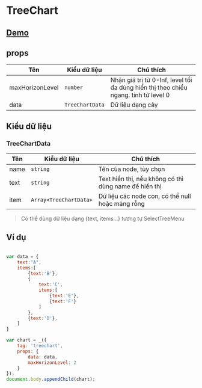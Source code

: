 # TreeChart

## [<span class="mdi mdi-link-variant"></span>Demo](https://absol.cf/libs/absol-acomp/demo/treechart.html)

## props 

| Tên             | Kiểu dữ liệu | Chú thích                                                                           |
|-----------------|--------|-------------------------------------------------------------------------------------|
| maxHorizonLevel | `number` | Nhận giá trị từ 0-Inf, level tối đa dùng hiển thị theo chiều ngang. tính từ level 0 |
| data            |     `TreeChartData` | Dữ liệu dạng cây                                                                    |                                                                   |  


## Kiểu dữ liệu

### TreeChartData 

| Tên  | Kiểu dữ liệu | Chú thích                                             |
|------|--------------|-------------------------------------------------------|
| name | `string`       | Tên của node, tùy chọn                                |
| text | `string`       | Text hiển thị, nếu không có thì dùng name để hiển thị |
| item | `Array<TreeChartData>`  | Dữ liệu các node con, có thể null hoặc mảng rỗng      |

> Có thể dùng dữ liệu dạng {text, items...} tương tự SelectTreeMenu 

## Ví dụ

```js

var data = {
    text:"A",
    items:[
        {text:'B'},
        {
            text:'C',
            items:[
                {text:'E'},
                {text:'F'}
            ]
        },
        {text:'D'},
    ]
}

var chart = _({
    tag: 'treechart',
    props: {
        data: data,
        maxHorizonLevel: 2
    }
});
document.body.appendChild(chart);
```